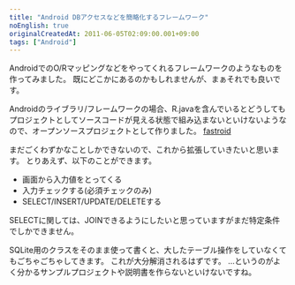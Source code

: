 ```yaml
---
title: "Android DBアクセスなどを簡略化するフレームワーク"
noEnglish: true
originalCreatedAt: 2011-06-05T02:09:00.001+09:00
tags: ["Android"]
---
```

AndroidでのO/Rマッピングなどをやってくれるフレームワークのようなものを作ってみました。
既にどこかにあるのかもしれませんが、まぁそれでも良いです。
<!--more-->
Androidのライブラリ/フレームワークの場合、R.javaを含んでいるとどうしてもプロジェクトとしてソースコードが見える状態で組み込まないといけないようなので、オープンソースプロジェクトとして作りました。
[fastroid](https://github.com/ksoichiro/fastroid)

まだごくわずかなことしかできないので、これから拡張していきたいと思います。
とりあえず、以下のことができます。
- 画面から入力値をとってくる
- 入力チェックする(必須チェックのみ)
- SELECT/INSERT/UPDATE/DELETEする

SELECTに関しては、JOINできるようにしたいと思っていますがまだ特定条件でしかできません。

SQLite用のクラスをそのまま使って書くと、大したテーブル操作をしていなくてもごちゃごちゃしてきます。
これが大分解消されるはずです。
…というのがよく分かるサンプルプロジェクトや説明書を作らないといけないですね。

